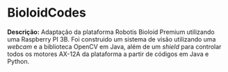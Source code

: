 # BioloidCodes

**Descrição:** Adaptação da plataforma Robotis Bioloid Premium utilizando uma Raspberry PI 3B. Foi construido um sistema de visão utilizando uma *webcam* e a biblioteca OpenCV em Java, além de um *shield* para controlar todos os motores AX-12A da plataforma a partir de códigos em Java e Python.
